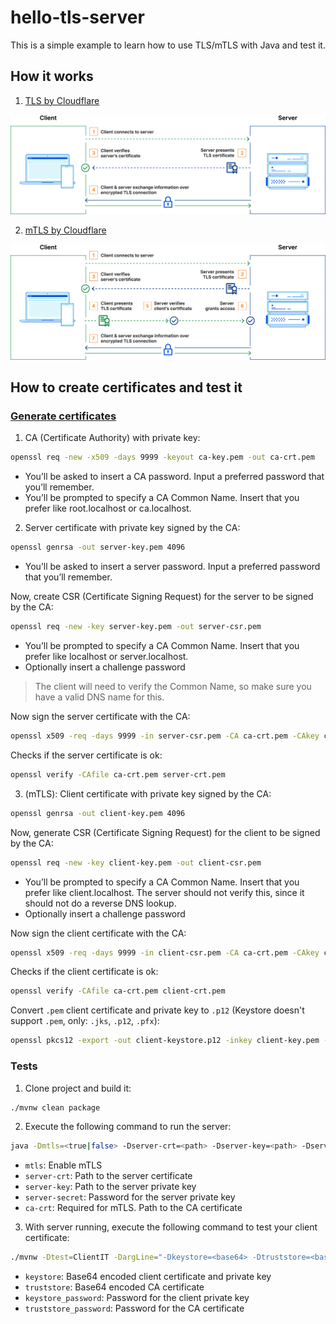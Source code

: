 # hello-tls-server

This is a simple example to learn how to use TLS/mTLS with Java and test it.

## How it works

1. [TLS by Cloudflare](https://www.cloudflare.com/learning/access-management/what-is-mutual-tls/)

![tls](assets/tls-flux.png)

2. [mTLS by Cloudflare](https://www.cloudflare.com/learning/access-management/what-is-mutual-tls/)

![mtls](assets/mtls-flux.png)

## How to create certificates and test it

### [Generate certificates](https://medium.com/weekly-webtips/how-to-generate-keys-for-mutual-tls-authentication-a90f53bcec64)

1. CA (Certificate Authority) with private key:

```bash
openssl req -new -x509 -days 9999 -keyout ca-key.pem -out ca-crt.pem
```

- You’ll be asked to insert a CA password. Input a preferred password that you’ll remember.
- You’ll be prompted to specify a CA Common Name. Insert that you prefer like root.localhost or ca.localhost.

2. Server certificate with private key signed by the CA:

```bash
openssl genrsa -out server-key.pem 4096
```

- You’ll be asked to insert a server password. Input a preferred password that you’ll remember.

Now, create CSR (Certificate Signing Request) for the server to be signed by the CA:
```bash
openssl req -new -key server-key.pem -out server-csr.pem
```

- You’ll be prompted to specify a CA Common Name. Insert that you prefer like localhost or server.localhost.
- Optionally insert a challenge password

> The client will need to verify the Common Name, so make sure you have a valid DNS name for this.

Now sign the server certificate with the CA:
```bash
openssl x509 -req -days 9999 -in server-csr.pem -CA ca-crt.pem -CAkey ca-key.pem -CAcreateserial -out server-crt.pem
```

Checks if the server certificate is ok:
```bash
openssl verify -CAfile ca-crt.pem server-crt.pem
```

3. (mTLS): Client certificate with private key signed by the CA:

```bash
openssl genrsa -out client-key.pem 4096
```

Now, generate CSR (Certificate Signing Request) for the client to be signed by the CA:
```bash
openssl req -new -key client-key.pem -out client-csr.pem
```

- You’ll be prompted to specify a CA Common Name. Insert that you prefer like client.localhost. The server should not verify this, since it should not do a reverse DNS lookup.
- Optionally insert a challenge password

Now sign the client certificate with the CA:
```bash
openssl x509 -req -days 9999 -in client-csr.pem -CA ca-crt.pem -CAkey ca-key.pem -CAcreateserial -out client-crt.pem
```

Checks if the client certificate is ok:
```bash
openssl verify -CAfile ca-crt.pem client-crt.pem
```

Convert `.pem` client certificate and private key to `.p12` (Keystore doesn't support `.pem`, only: `.jks`, `.p12`, `.pfx`):
```bash
openssl pkcs12 -export -out client-keystore.p12 -inkey client-key.pem -in client-crt.pem
```

### Tests

1. Clone project and build it:

```bash
./mvnw clean package
```

2. Execute the following command to run the server:

```bash
java -Dmtls=<true|false> -Dserver-crt=<path> -Dserver-key=<path> -Dserver-secret=<string> -Dca-crt=<path> -jar target/hello-tls-mlts.jar
```

- `mtls`: Enable mTLS
- `server-crt`: Path to the server certificate
- `server-key`: Path to the server private key
- `server-secret`: Password for the server private key
- `ca-crt`: Required for mTLS. Path to the CA certificate

3. With server running, execute the following command to test your client certificate:

```bash
./mvnw -Dtest=ClientIT -DargLine="-Dkeystore=<base64> -Dtruststore=<base64> -Dkeystore_password=<string> -Dtruststore_password" test
```

- `keystore`: Base64 encoded client certificate and private key
- `truststore`: Base64 encoded CA certificate
- `keystore_password`: Password for the client private key
- `truststore_password`: Password for the CA certificate